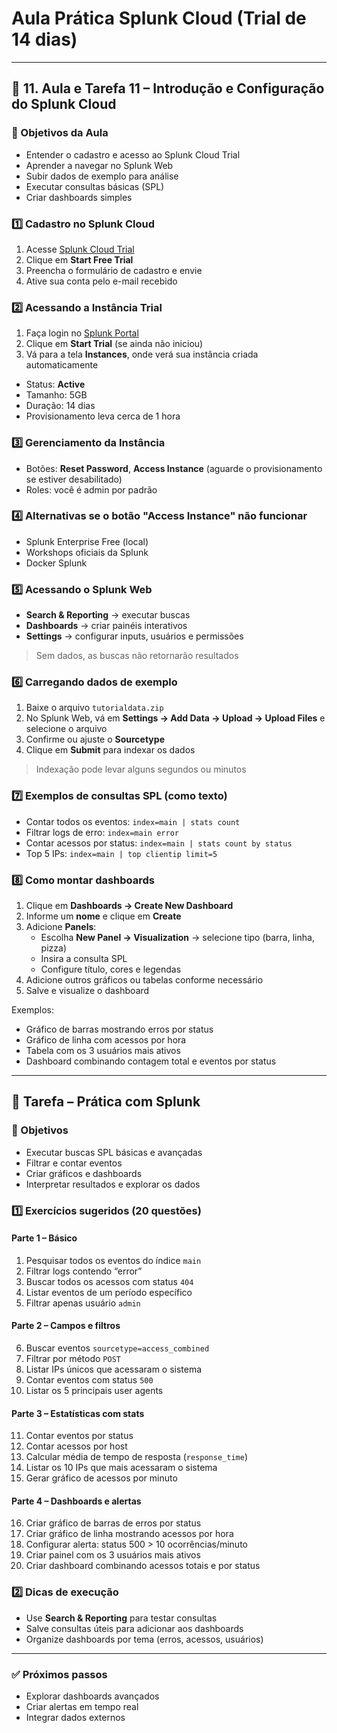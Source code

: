# Aula Prática Splunk Cloud (Trial de 14 dias)

---

## 📘 11. Aula e Tarefa 11 – Introdução e Configuração do Splunk Cloud

### 🎯 Objetivos da Aula
- Entender o cadastro e acesso ao Splunk Cloud Trial
- Aprender a navegar no Splunk Web
- Subir dados de exemplo para análise
- Executar consultas básicas (SPL)
- Criar dashboards simples

### 1️⃣ Cadastro no Splunk Cloud
1. Acesse [Splunk Cloud Trial](https://www.splunk.com/en_us/download/splunk-cloud.html)  
2. Clique em **Start Free Trial**  
3. Preencha o formulário de cadastro e envie  
4. Ative sua conta pelo e-mail recebido  

### 2️⃣ Acessando a Instância Trial
1. Faça login no [Splunk Portal](https://portal.splunk.com/)  
2. Clique em **Start Trial** (se ainda não iniciou)  
3. Vá para a tela **Instances**, onde verá sua instância criada automaticamente  
- Status: **Active**  
- Tamanho: 5GB  
- Duração: 14 dias  
- Provisionamento leva cerca de 1 hora  

### 3️⃣ Gerenciamento da Instância
- Botões: **Reset Password**, **Access Instance** (aguarde o provisionamento se estiver desabilitado)  
- Roles: você é admin por padrão  

### 4️⃣ Alternativas se o botão "Access Instance" não funcionar
- Splunk Enterprise Free (local)  
- Workshops oficiais da Splunk  
- Docker Splunk  

### 5️⃣ Acessando o Splunk Web
- **Search & Reporting** → executar buscas  
- **Dashboards** → criar painéis interativos  
- **Settings** → configurar inputs, usuários e permissões  

> Sem dados, as buscas não retornarão resultados  

### 6️⃣ Carregando dados de exemplo
1. Baixe o arquivo `tutorialdata.zip`  
2. No Splunk Web, vá em **Settings → Add Data → Upload → Upload Files** e selecione o arquivo  
3. Confirme ou ajuste o **Sourcetype**  
4. Clique em **Submit** para indexar os dados  

> Indexação pode levar alguns segundos ou minutos  

### 7️⃣ Exemplos de consultas SPL (como texto)
- Contar todos os eventos: `index=main | stats count`  
- Filtrar logs de erro: `index=main error`  
- Contar acessos por status: `index=main | stats count by status`  
- Top 5 IPs: `index=main | top clientip limit=5`  

### 8️⃣ Como montar dashboards
1. Clique em **Dashboards → Create New Dashboard**  
2. Informe um **nome** e clique em **Create**  
3. Adicione **Panels**:  
   - Escolha **New Panel → Visualization** → selecione tipo (barra, linha, pizza)  
   - Insira a consulta SPL  
   - Configure título, cores e legendas  
4. Adicione outros gráficos ou tabelas conforme necessário  
5. Salve e visualize o dashboard  

Exemplos:  
- Gráfico de barras mostrando erros por status  
- Gráfico de linha com acessos por hora  
- Tabela com os 3 usuários mais ativos  
- Dashboard combinando contagem total e eventos por status  

---

## 📘 Tarefa – Prática com Splunk

### 🎯 Objetivos
- Executar buscas SPL básicas e avançadas  
- Filtrar e contar eventos  
- Criar gráficos e dashboards  
- Interpretar resultados e explorar os dados  

### 1️⃣ Exercícios sugeridos (20 questões)
#### Parte 1 – Básico
1. Pesquisar todos os eventos do índice `main`  
2. Filtrar logs contendo “error”  
3. Buscar todos os acessos com status `404`  
4. Listar eventos de um período específico  
5. Filtrar apenas usuário `admin`  

#### Parte 2 – Campos e filtros
6. Buscar eventos `sourcetype=access_combined`  
7. Filtrar por método `POST`  
8. Listar IPs únicos que acessaram o sistema  
9. Contar eventos com status `500`  
10. Listar os 5 principais user agents  

#### Parte 3 – Estatísticas com stats
11. Contar eventos por status  
12. Contar acessos por host  
13. Calcular média de tempo de resposta (`response_time`)  
14. Listar os 10 IPs que mais acessaram o sistema  
15. Gerar gráfico de acessos por minuto  

#### Parte 4 – Dashboards e alertas
16. Criar gráfico de barras de erros por status  
17. Criar gráfico de linha mostrando acessos por hora  
18. Configurar alerta: status 500 > 10 ocorrências/minuto  
19. Criar painel com os 3 usuários mais ativos  
20. Criar dashboard combinando acessos totais e por status  

### 2️⃣ Dicas de execução
- Use **Search & Reporting** para testar consultas  
- Salve consultas úteis para adicionar aos dashboards  
- Organize dashboards por tema (erros, acessos, usuários)  

---

### ✅ Próximos passos
- Explorar dashboards avançados  
- Criar alertas em tempo real  
- Integrar dados externos  
